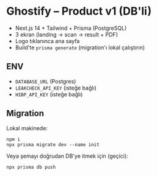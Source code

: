 
# Ghostify – Product v1 (DB'li)
- Next.js 14 + Tailwind + Prisma (PostgreSQL)
- 3 ekran (landing → scan → result + PDF)
- Logo tıklanınca ana sayfa
- Build'te `prisma generate` (migration'ı lokal çalıştırın)

## ENV
- `DATABASE_URL` (Postgres)
- `LEAKCHECK_API_KEY` (isteğe bağlı)
- `HIBP_API_KEY` (isteğe bağlı)

## Migration
Lokal makinede:
```
npm i
npx prisma migrate dev --name init
```

Veya şemayı doğrudan DB'ye itmek için (geçici):
```
npx prisma db push
```
